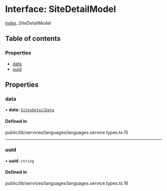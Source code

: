 # Interface: SiteDetailModel

[index](../wiki/index).[<internal>](../wiki/index.%3Cinternal%3E).SiteDetailModel

## Table of contents

### Properties

- [data](../wiki/index.%3Cinternal%3E.SiteDetailModel#data)
- [uuid](../wiki/index.%3Cinternal%3E.SiteDetailModel#uuid)

## Properties

### data

• **data**: [`SitesDetailData`](../wiki/index.%3Cinternal%3E.SitesDetailData)

#### Defined in

public/lib/services/languages/languages.service.types.ts:15

___

### uuid

• **uuid**: `string`

#### Defined in

public/lib/services/languages/languages.service.types.ts:16
